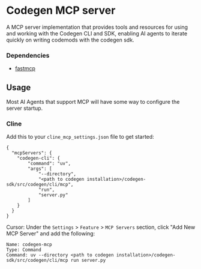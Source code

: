 # Codegen MCP server

A MCP server implementation that provides tools and resources for using and working with the Codegen CLI and SDK, enabling AI agents to iterate quickly on writing codemods with the codegen sdk.

### Dependencies

- [fastmcp](https://github.com/codegen-sh/fastmcp)

## Usage

Most AI Agents that support MCP will have some way to configure the server startup. 
### Cline
Add this to your `cline_mcp_settings.json` file to get started:
```
{
  "mcpServers": {
    "codegen-cli": {
        "command": "uv",
        "args": [
            "--directory",
            "<path to codegen installation>/codegen-sdk/src/codegen/cli/mcp",
            "run",
            "server.py"
        ]
    }
  }
}
```

Cursor:
Under the `Settings` > `Feature` > `MCP Servers` section, click "Add New MCP Server" and add the following:

```
Name: codegen-mcp
Type: Command
Command: uv --directory <path to codegen installation>/codegen-sdk/src/codegen/cli/mcp run server.py
```
